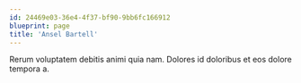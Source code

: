 ```yaml
---
id: 24469e03-36e4-4f37-bf90-9bb6fc166912
blueprint: page
title: 'Ansel Bartell'
---
```

Rerum voluptatem debitis animi quia nam. Dolores id doloribus et eos dolore tempora a.